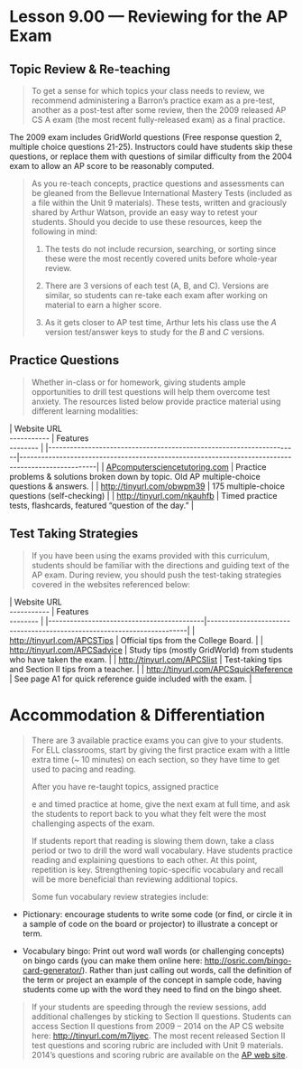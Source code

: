 Lesson 9.00 — Reviewing for the AP Exam
====================================================================================================

Topic Review & Re-teaching
--------------------------

> To get a sense for which topics your class needs to review, we recommend administering a Barron’s practice exam as a pre-test, another as a post-test after some review, then the 2009 released AP CS A exam (the most recent fully-released exam) as a final practice.

The 2009 exam includes GridWorld questions (Free response question 2, multiple choice questions 21-25). Instructors could have students skip these questions, or replace them with questions of similar difficulty from the 2004 exam to allow an AP score to be reasonably computed.

> As you re-teach concepts, practice questions and assessments can be gleaned from the Bellevue International Mastery Tests (included as a file within the Unit 9 materials). These tests, written and graciously shared by Arthur Watson, provide an easy way to retest your students. Should you decide to use these resources, keep the following in mind:
>
> 1. The tests do not include recursion, searching, or sorting since these were the most recently covered units before whole-year review.
>
> 2. There are 3 versions of each test (A, B, and C). Versions are similar, so students can re-take each exam after working on material to earn a higher score.
>
> 3. As it gets closer to AP test time, Arthur lets his class use the *A* version test/answer keys to study for the *B* and *C* versions.

Practice Questions
------------------

> Whether in-class or for homework, giving students ample opportunities to drill test questions will help them overcome test anxiety. The resources listed below provide practice material using different learning modalities:

| Website URL                                                         
 -----------                                                          | Features                                                                                          
  --------                                                                                           |
|---------------------------------------------------------------------|---------------------------------------------------------------------------------------------------|
| [APcomputersciencetutoring.com](../APcomputersciencetutoring.com)   | Practice problems & solutions broken down by topic. Old AP multiple-choice questions & answers.   |
| <http://tinyurl.com/obwpm39>                                        | 175 multiple-choice questions (self-checking)                                                     |
| <http://tinyurl.com/nkauhfb>                                        | Timed practice tests, flashcards, featured “question of the day.”                                 |

Test Taking Strategies
----------------------

> If you have been using the exams provided with this curriculum, students should be familiar with the directions and guiding text of the AP exam. During review, you should push the test-taking strategies covered in the websites referenced below:

| Website URL                               
 -----------                                | Features                                                               
  --------                                                                |
|-------------------------------------------|------------------------------------------------------------------------|
| <http://tinyurl.com/APCSTips>             | Official tips from the College Board.                                  |
| <http://tinyurl.com/APCSadvice>           | Study tips (mostly GridWorld) from students who have taken the exam.   |
| <http://tinyurl.com/APCSlist>             | Test-taking tips and Section II tips from a teacher.                   |
| <http://tinyurl.com/APCSquickReference>   | See page A1 for quick reference guide included with the exam.          |

Accommodation & Differentiation
===============================

> There are 3 available practice exams you can give to your students. For ELL classrooms, start by giving the first practice exam with a little extra time (~ 10 minutes) on each section, so they have time to get used to pacing and reading.
>
> After you have re-taught topics, assigned practice
>
> e and timed practice at home, give the next exam at full time, and ask the students to report back to you what they felt were the most challenging aspects of the exam.
>
> If students report that reading is slowing them down, take a class period or two to drill the word wall vocabulary. Have students practice reading and explaining questions to each other. At this point, repetition is key. Strengthening topic-specific vocabulary and recall will be more beneficial than reviewing additional topics.
>
> Some fun vocabulary review strategies include:

-   Pictionary: encourage students to write some code (or find, or circle it in a sample of code on the board or projector) to illustrate a concept or term.

-   Vocabulary bingo: Print out word wall words (or challenging concepts) on bingo cards (you can make them online here: <http://osric.com/bingo-card-generator/>). Rather than just calling out words, call the definition of the term or project an example of the concept in sample code, having students come up with the word they need to find on the bingo sheet.

> If your students are speeding through the review sessions, add additional challenges by sticking to Section II questions. Students can access Section II questions from 2009 – 2014 on the AP CS website here: <http://tinyurl.com/m7ljyec>. The most recent released Section II test questions and scoring rubric are included with Unit 9 materials. 2014’s questions and scoring rubric are available on the [AP web site](http://apcentral.collegeboard.com/apc/public/exam/exam_information/2000.html).
